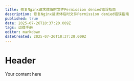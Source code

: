 ```yaml
---
title: 修复Nginx请求体临时文件Permission denied错误指南
description: 修复Nginx请求体临时文件Permission denied错误指南
published: true
date: 2025-07-26T10:37:20.009Z
tags: 运维手册
editor: markdown
dateCreated: 2025-07-26T10:37:20.009Z
---
```


# Header
Your content here